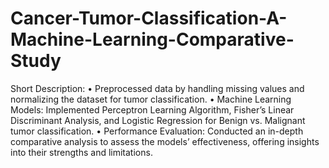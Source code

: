 # Cancer-Tumor-Classification-A-Machine-Learning-Comparative-Study

Short Description:
• Preprocessed data by handling missing values and normalizing the dataset for tumor classification. 
• Machine Learning Models: Implemented Perceptron Learning Algorithm, Fisher’s Linear Discriminant 
Analysis, and Logistic Regression for Benign vs. Malignant tumor classification. 
• Performance Evaluation: Conducted an in-depth comparative analysis to assess the models’ effectiveness, offering insights into their strengths and limitations.
